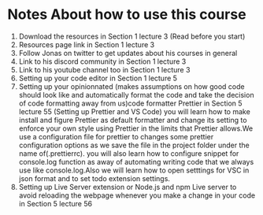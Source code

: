 # Notes About how to use this course

1. Download the resources in Section 1 lecture 3 (Read before you start)
2. Resources page link in Section 1 lecture 3
3. Follow Jonas on twitter to get updates about his courses in general
4. Link to his discord community in Section 1 lecture 3
5. Link to his youtube channel too in Section 1 lecture 3
6. Setting up your code editor in Section 1 lecture 5
7. Setting up your opinionnated (makes assumptions on how good code should look like and automatically format the code and take the decision of code formatting away from us)code formatter Prettier in Section 5 lecture 55 (Setting up Prettier and VS Code) you will learn how to make install and figure Prettier as default formatter and change its setting to enforce your own style using Prettier in the limits that Prettier allows.We use a configuration file for prettier to changes some prettier configuration options as we save the file in the project folder under the name of(.prettierrc). you will also learn how to configure snippet for console.log function as away of automating writing code that we always use like console.log.Also we will learn how to open setttings for VSC in json format and to set todo extension settings.
8. Setting up Live Server extension or Node.js and npm Live server to avoid reloading the webpage whenever you make a change in your code in Section 5 lecture 56
